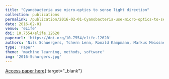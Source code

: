 ```yaml
---
title: "Cyanobacteria use micro-optics to sense light direction"
collection: publications
permalink: /publication/2016-02-01-Cyanobacteria-use-micro-optics-to-sense-light-direction
date: 2016-02-01
venue: 'eLife'
doi: 10.7554/elife.12620
paperurl: 'https://doi.org/10.7554/elife.12620'
authors: 'Nils Schuergers, Tchern Lenn, Ronald Kampmann, Markus Meissner, Tiago Esteves, Maja Temerinac-Ott, Jan Korvink, Alan Lowe, Conrad Mullineaux, Annegret Wilde'
type: 'Paper'
theme: 'machine learning, methods, software'
img: '2016-Schurgers.jpg'
---
```

[Access paper here](https://doi.org/10.7554/elife.12620){:target="_blank"}
